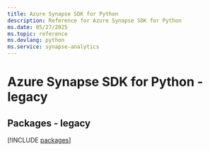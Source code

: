 ```yaml
---
title: Azure Synapse SDK for Python
description: Reference for Azure Synapse SDK for Python
ms.date: 05/27/2025
ms.topic: reference
ms.devlang: python
ms.service: synapse-analytics
---
```

# Azure Synapse SDK for Python - legacy
## Packages - legacy
[!INCLUDE [packages](synapse-index.md)]